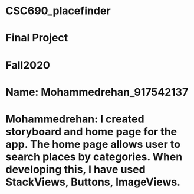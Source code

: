# CSC690_placefinder
# Final Project
# Fall2020 
# Name: Mohammedrehan_917542137

# Mohammedrehan: I created storyboard and home page for the app. The home page allows user to search places by categories. When developing this, I have used StackViews, Buttons, ImageViews.

